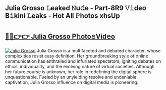 ## Julia Grosso 𝙻eaked 𝙽u𝚍e - Part-8R9 𝚅𝚒deo B𝚒kini 𝙻eaks - Hot All 𝙿hotos xhsUp

# <h2><a href="http://ld3i0ms.urlbe.top/?page=Julia+Grosso">🔗🔗👉👉 Julia Grosso P𝚑oto𝚜Vid𝚎o</a></h2>

[![Julia Grosso](https://i.imgur.com/eBuTRDB.gif)](http://ld3i0ms.urlbe.top/?page=Julia+Grosso)
Julia Grosso is a multifaceted and debated character, whose complexities resist easy definition. Her groundbreaking style of online communication has enthralled and infuriated spectators, igniting debates on ethics, individuality, and the evolving nature of virtual societies. Although her future course is unknown, her role in redefining the digital sphere is unquestionable. Fueled by an unyielding resolve and undeniable captivation, Julia Grosso influence on digital media is pioneering.
